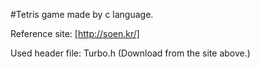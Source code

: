 #Tetris game made by c language.


Reference site: [http://soen.kr/]


Used header file: Turbo.h (Download from the site above.)

